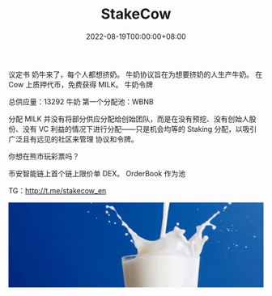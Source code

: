 ﻿---
title: "StakeCow"
description: "币安智能链上的第一个收益农场。"
date: 2022-08-19T00:00:00+08:00
lastmod: 2022-08-19T00:00:00+08:00
draft: false
authors: ["boogArno"]
featuredImage: "stakecow.png"
tags: ["DeFi","StakeCow"]
categories: ["nfts"]
nfts: ["DeFi"]
blockchain: "BSC"
website: "https://dappradar.com/"
twitter: "https://twitter.com/StakeCow"
discord: ""
telegram: ""
github: "https://github.com/milk-protocol"
youtube: ""
twitch: ""
facebook: ""
instagram: ""
reddit: ""
medium: ""
steam: ""
gitbook: ""
googleplay: ""
appstore: ""
status: "Live"
weight: 
lightgallery: true
toc: true
pinned: false
recommend: false
recommend1: false
---
议定书
奶牛来了，每个人都想挤奶。 牛奶协议旨在为想要挤奶的人生产牛奶。 在 Cow 上质押代币，免费获得 MILK。
牛奶令牌

   总供应量：13292 牛奶
   第一个分配池：WBNB

分配
MILK 并没有将部分供应分配给创始团队，而是在没有预挖、没有创始人股份、没有 VC 利益的情况下进行分配——只是机会均等的 Staking 分配，以吸引广泛且有远见的社区来管理 协议和令牌。

你想在熊市玩彩票吗？

币安智能链上首个链上限价单 DEX。 OrderBook 作为池

TG：http://t.me/stakecow_en

![1080x360](1080x360.jpg)
